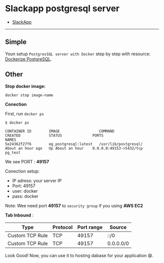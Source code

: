 # Slackapp postgresql server

- [SlackApp](https://www.slackapp.xyz)

---

## Simple 

Youn setup `PostgresSQL server with Docker` step by step with resource: [Dockerize PostgreSQL](https://docs.docker.com/engine/examples/postgresql_service/).

## Other

**Stop docker image:**

```
docker stop image-name
```

**Conection**

First, run `docker ps`

```
$ docker ps

CONTAINER ID        IMAGE                  COMMAND                CREATED             STATUS              PORTS                                      NAMES
5e24362f27f6        eg_postgresql:latest   /usr/lib/postgresql/   About an hour ago   Up About an hour    0.0.0.0:49153->5432/tcp                    pg_test
```

We see PORT : **49157**

Conection setup:

- IP adress: your server IP
- Port: 49157
- user: docker
- pass: docker

Note: Wee need port **49157** to `security group` if you using **AWS EC2**

**Tab Inbound** : 

Type | Protocol | Port range | Source
-----|----------|------------|-------
Custom TCP Rule | TCP | 49157 | ::/0
Custom TCP Rule | TCP | 49157 | 0.0.0.0/0

Look Good! Now, you can use it to hosting dabase for your application :smile:.
